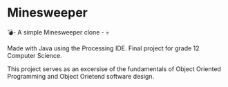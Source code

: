 # Minesweeper
💣- A simple Minesweeper clone - 💀

Made with Java using the Processing IDE. Final project for grade 12 Computer Science.

This project serves as an excersise of the fundamentals of Object Oriented Programming and Object Orietend software design.
